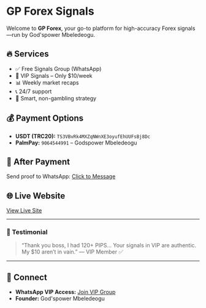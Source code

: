 # GP Forex Signals

Welcome to **GP Forex**, your go-to platform for high-accuracy Forex signals—run by God'spower Mbeledeogu.

## 🔥 Services

- ✅ Free Signals Group (WhatsApp)
- 💎 VIP Signals – Only $10/week
- 📊 Weekly market recaps
- 📞 24/7 support
- 🧠 Smart, non-gambling strategy

## 💰 Payment Options

- **USDT (TRC20):** `TS3VBvRk4MXZqNWnXE3oyufEhUUFsBj8Dc`
- **PalmPay:** `9064544991` – Godspower Mbeledeogu

## 📩 After Payment

Send proof to WhatsApp: [Click to Message](https://wa.me/2349064544991)

## 🌐 Live Website

[View Live Site](https://gpdemayor.github.io/GP-Forex-Signals/)

---

### 📸 Testimonial

> “Thank you boss, I had 120+ PIPS... Your signals in VIP are authentic. My $10 aren’t in vain.” — VIP Member ✅

---

## 🤝 Connect

- **WhatsApp VIP Access:** [Join VIP Group](https://chat.whatsapp.com/EDfw9ahpaRJErc077KFOQI)
- **Founder:** God'spower Mbeledeogu
